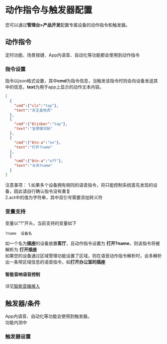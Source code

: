 # 动作指令与触发器配置  
您可以通过**管理台>产品开发**配置专属设备的动作指令和触发器。

## 动作指令  
定时功能、场景按键、App内语音、自动化等功能都会使用到动作指令  
### 指令设置  
指令以json格式设置，其中**cmd**为指令信息，当触发该指令时则会向设备发送其中的信息，**text**为用于app上显示的动作文本内容。  
```json
[
  {
    "cmd":{"clz":"tap"},
    "text":"天王盖地虎"
  },
  {
    "cmd":{"blinker":"tap"},
    "text":"宝塔镇河妖"
  },
  {
    "cmd":{"btn-a":"on"},
    "text":"打开?name"
  },
  {
    "cmd":{"btn-a":"off"},
    "text":"关闭?name"
  }
]
```
注意事项：
1.如果多个设备拥有相同的语音指令，将只能控制系统首先发现的设备，因此请自行确认指令没有重复  
2.act中的值为字符串，其中双引号需要添加转义符  

### 变量支持
变量以“?”开头，当前支持的变量如下    
```
?name  设备名
```
如一个名为**插座**的设备放置**客厅**，且动作指令设置为 **打开?name**，则该指令将被解析为 **打开插座**  
如果您的设备通过区域管理功能设置了区域，则在语音动作指令解析时，会多解析出一条带区域信息的语音指令，如**打开办公室的插座**  

#### 智能音响语音控制  
详见[智能音箱接入](?file=004-特有功能/00-智能音箱接入 "智能音箱接入")  


## 触发器/条件  
App内语音、自动化等功能会使用到触发器。  
功能内测中  
### 触发器设置

```json

```